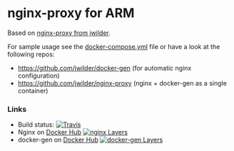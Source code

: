 # nginx-proxy for ARM

Based on [nginx-proxy from jwilder](https://github.com/jwilder/nginx-proxy).

For sample usage see the [docker-compose.yml](https://github.com/rycus86/docker-arm-nginx-proxy/blob/master/docker-compose.yml) file or
have a look at the following repos:
- https://github.com/jwilder/docker-gen (for automatic nginx configuration)
- https://github.com/jwilder/nginx-proxy (nginx + docker-gen as a single container)

### Links

- Build status: [![Travis](https://travis-ci.org/rycus86/docker-arm-nginx-proxy.svg)](https://travis-ci.org/rycus86/docker-arm-nginx-proxy)
- Nginx on [Docker Hub](https://hub.docker.com/r/rycus86/arm-nginx/) [![nginx Layers](https://images.microbadger.com/badges/image/rycus86/arm-nginx.svg)](https://microbadger.com/images/rycus86/arm-nginx "Get your own image badge on microbadger.com")
- docker-gen on [Docker Hub](https://hub.docker.com/r/rycus86/arm-docker-gen/) [![docker-gen Layers](https://images.microbadger.com/badges/image/rycus86/arm-docker-gen.svg)](https://microbadger.com/images/rycus86/arm-docker-gen "Get your own image badge on microbadger.com")
